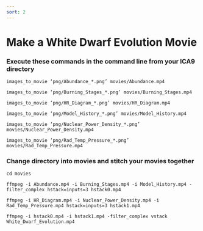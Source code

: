 ```yaml
---
sort: 2
---
```


# Make a White Dwarf Evolution Movie

### Execute these commands in the command line from your ICA9 directory
```
images_to_movie ‘png/Abundance_*.png’ movies/Abundance.mp4

images_to_movie ‘png/Burning_Stages_*.png’ movies/Burning_Stages.mp4

images_to_movie ‘png/HR_Diagram_*.png’ movies/HR_Diagram.mp4

images_to_movie ‘png/Model_History_*.png’ movies/Model_History.mp4

images_to_movie ‘png/Nuclear_Power_Density_*.png’ movies/Nuclear_Power_Density.mp4

images_to_movie ‘png/Rad_Temp_Pressure_*.png’ movies/Rad_Temp_Pressure.mp4
```

### Change directory into movies and stitch your movies together

```
cd movies

ffmpeg -i Abundance.mp4 -i Burning_Stages.mp4 -i Model_History.mp4 -filter_complex hstack=inputs=3 hstack0.mp4

ffmpeg -i HR_Diagram.mp4 -i Nuclear_Power_Density.mp4 -i Rad_Temp_Pressure.mp4 hstack=inputs=3 hstack1.mp4

ffmpeg -i hstack0.mp4 -i hstack1.mp4 -filter_complex vstack White_Dwarf_Evolution.mp4
```